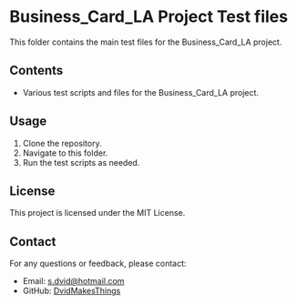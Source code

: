 # Business_Card_LA Project Test files

This folder contains the main test files for the Business_Card_LA project.

## Contents
- Various test scripts and files for the Business_Card_LA project.

## Usage
1. Clone the repository.
2. Navigate to this folder.
3. Run the test scripts as needed.

## License
This project is licensed under the MIT License.

## Contact
For any questions or feedback, please contact:
- Email: [s.dvid@hotmail.com](mailto:s.dvid@hotmail.com)
- GitHub: [DvidMakesThings](https://github.com/DvidMakesThings)
